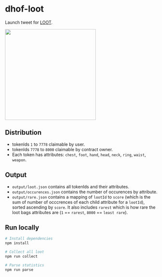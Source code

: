 # dhof-loot

Launch tweet for [LOOT](https://twitter.com/dhof/status/1431316631934967815).

<img src="https://pbs.twimg.com/media/E90OnuPX0AAUXG8?format=png&name=medium" width="300">

## Distribution

- tokenIds `1` to `7778` claimable by user.
- tokenIds `7778` to `8000` claimable by contract owner.
- Each token has attributes: `chest`, `foot`, `hand`, `head`, `neck`, `ring`, `waist`, `weapon`.

## Output

- `output/loot.json` contains all tokenIds and their attributes.
- `output/occurences.json` contains the number of occurences by attribute.
- `output/rare.json` contains a mapping of `lootId` to `score` (which is the sum of number of occcrences of each child attribute for a `lootId`), sorted ascending by `score`. It also includes `rarest` which is how rare the loot bags attributes are (`1` == `rarest`, `8000` == `least rare`).

## Run locally

```bash
# Install dependencies
npm install

# Collect all loot
npm run collect

# Parse statistics
npm run parse
```
